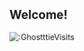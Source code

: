 ## Welcome!
<img src="https://count.getloli.com/@GhostttieVisits?name=GhostttieVisits&theme=nixietube-1&padding=7&offset=0&align=top&scale=0.5&pixelated=1&darkmode=auto" alt=":GhostttieVisits" />
<!--
**Ghostttie/Ghostttie** is a ✨ _special_ ✨ repository because its `README.md` (this file) appears on your GitHub profile.
Here are some ideas to get you started:

- 🔭 I’m currently working on ...
- 🌱 I’m currently learning ...
- 👯 I’m looking to collaborate on ...
- 🤔 I’m looking for help with ...
- 💬 Ask me about ...
- 📫 How to reach me: ...
- 😄 Pronouns: ...
- ⚡ Fun fact: ...
-->
